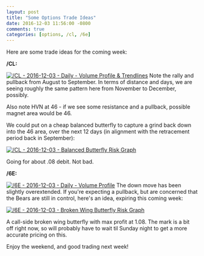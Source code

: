 ```yaml
---
layout: post
title: "Some Options Trade Ideas"
date: 2016-12-03 11:56:00 -0800
comments: true
categories: [options, /cl, /6e]
---
```


Here are some trade ideas for the coming week:

**/CL:**

[![/CL - 2016-12-03 - Daily - Volume Profile & Trendlines](/images/blog/12032016/cl_f.png)](/images/blog/12032016/cl_f.png)
Note the rally and pullback from August to September. In terms of distance and days, we are seeing roughly the same pattern here from November to December, possibly.

Also note HVN at 46 - if we see some resistance and a pullback, possible magnet area would be 46.

We could put on a cheap balanced butterfly to capture a grind back down into the 46 area, over the next 12 days (in alignment with the retracement period back in September):

[![/CL - 2016-12-03 - Balanced Butterfly Risk Graph](/images/blog/12032016/cl_f_butterfly.png)](/images/blog/12032016/cl_f_butterfly.png)

Going for about .08 debit. Not bad.


**/6E:**

[![/6E - 2016-12-03 - Daily - Volume Profile](/images/blog/12032016/6e_f.png)](/images/blog/12032016/6e_f.png)
The down move has been slightly overextended. If you're expecting a pullback, but are concerned that the Bears are still in control, here's an idea, expiring this coming week:

[![/6E - 2016-12-03 - Broken Wing Butterfly Risk Graph](/images/blog/12032016/6e_f_bwb.png)](/images/blog/12032016/6e_f_bwb.png)

A call-side broken wing butterfly with max profit at 1.08. The mark is a bit off right now, so will probably have to wait til Sunday night to get a more accurate pricing on this.

Enjoy the weekend, and good trading next week!

